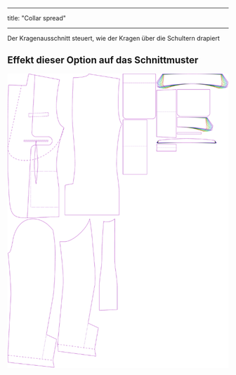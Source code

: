 - - -
title: "Collar spread"
- - -

Der Kragenausschnitt steuert, wie der Kragen über die Schultern drapiert

## Effekt dieser Option auf das Schnittmuster

![Dieses Bild zeigt den Effekt dieser Option, indem es mehrere Varianten überlagert, die einen anderen Wert für diese Option haben](jaeger_collarspread_sample.svg "Effect of this option on the pattern")
